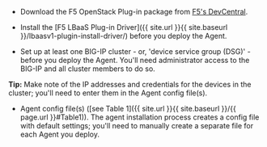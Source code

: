 - Download the F5 OpenStack Plug-in package from [F5's DevCentral](https://devcentral.f5.com/d/openstack-neutron-lbaas-driver-and-agent).

- Install the [F5 LBaaS Plug-in Driver]({{ site.url }}{{ site.baseurl }}/lbaasv1-plugin-install-driver/) before you deploy the Agent. 
  
- Set up at least one BIG-IP cluster - or, 'device service group \(DSG\)' -  before you deploy the Agent. You'll need administrator access to the BIG-IP and all cluster members to do so.

**Tip:** Make note of the IP addresses and credentials for the devices in the cluster; you'll need to enter them in the Agent config file\(s\).

- Agent config file\(s\) \([see Table 1]({{ site.url }}{{ site.baseurl }}/{{ page.url }}#Table1)). The agent installation process creates a config file with default settings; you'll need to manually create a separate file for each Agent you deploy. 

